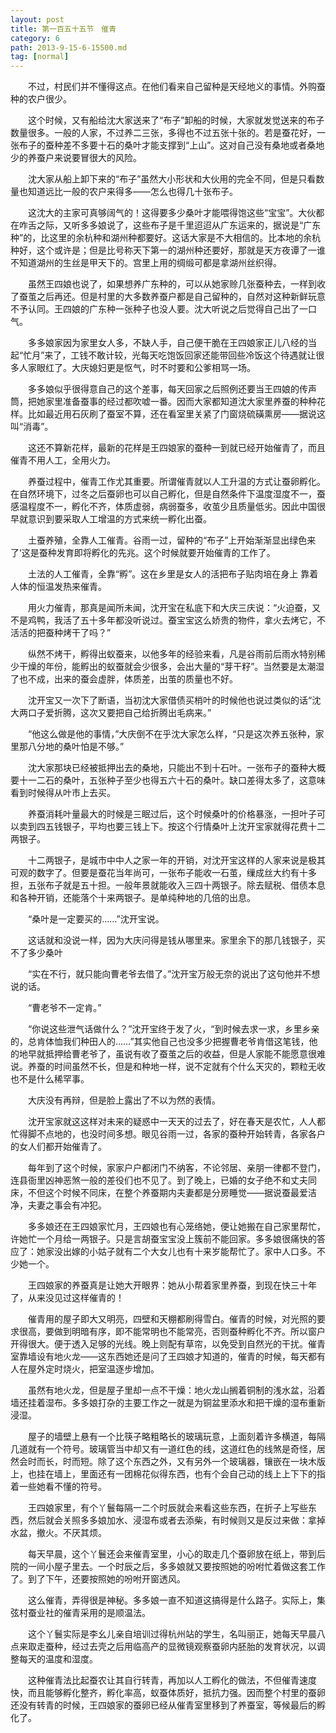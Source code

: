 ```yaml
---
layout: post
title: 第一百五十五节　催青
category: 6
path: 2013-9-15-6-15500.md
tag: [normal]
---
```


　　不过，村民们并不懂得这点。在他们看来自己留种是天经地义的事情。外购蚕种的农户很少。

　　这个时候，又有船给沈大家送来了“布子”卸船的时候，大家就发觉送来的布子数量很多。一般的人家，不过养二三张，多得也不过五张十张的。若是蚕花好，一张布子的蚕种差不多要十石的桑叶才能支撑到“上山”。这对自己没有桑地或者桑地少的养蚕户来说要冒很大的风险。

　　沈大家从船上卸下来的“布子”虽然大小形状和大伙用的完全不同，但是只看数量也知道远比一般的农户来得多——怎么也得几十张布子。

　　这沈大的主家可真够阔气的！这得要多少桑叶才能喂得饱这些“宝宝”。大伙都在咋舌之际，又听多多娘说了，这些布子是千里迢迢从广东运来的，据说是“广东种”的，比这里的余杭种和湖州种都要好。这话大家是不大相信的。比本地的余杭种好，这个或许是；但是比号称天下第一的湖州种还要好，那就是天方夜谭了一谁不知道湖州的生丝是甲天下的。宫里上用的绸缎可都是拿湖州丝织得。

　　虽然王四娘也说了，如果想养广东种的，可以从她家赊几张蚕种去，一样到收了蚕茧之后再还。但是村里的大多数养蚕户都是自己留种的，自然对这种新鲜玩意不予认同。王四娘的广东种一张种子也没人要。沈大听说之后觉得自己出了一口气。

　　多多娘家因为家里女人多，不缺人手，自己便干脆在王四娘家正儿八经的当起“忙月”来了，工钱不敢计较，光每天吃饱饭回家还能带回些冷饭这个待遇就让很多人家眼红了。大庆媳妇更是怄气，时不时要和公爹相骂一场。

　　多多娘似乎很得意自己的这个差事，每天回家之后照例还要当王四娘的传声筒，把她家里准备蚕事的经过都吹嘘一番。因而大家都知道沈大家里养蚕的种种花样。比如最近用石灰刷了蚕室不算，还在看室里关紧了门窗烧硫磺熏房——据说这叫“消毒”。

　　这还不算新花样，最新的花样是王四娘家的蚕种一到就已经开始催青了，而且催青不用人工，全用火力。

　　养蚕过程中，催青工作尤其重要。所谓催青就以人工升温的方式让蚕卵孵化。在自然环境下，过冬之后蚕卵也可以自己孵化，但是自然条件下温度湿度不一，蚕感温程度不一，孵化不齐，体质虚弱，病弱蚕多，收茧少且质量低劣。因此中国很早就意识到要采取人工增温的方式来统一孵化出蚕。

　　土蚕养殖，全靠人工催青。谷雨一过，留种的“布子”上开始渐渐显出绿色来了‘这是蚕种发育即将孵化的先兆。这个时候就要开始催青的工作了。

　　土法的人工催青，全靠“孵”。这在乡里是女人的活把布子贴肉培在身上 靠着人体的恒温发热来催青。

　　用火力催青，那真是闻所未闻，沈开宝在私底下和大庆三庆说：“火迫蚕，又不是鸡鸭，我活了五十多年都没听说过。蚕宝宝这么娇贵的物件，拿火去烤它，不活活的把蚕种烤干了吗？”

　　纵然不烤干，孵得出蚁蚕来，以他多年的经验来看，凡是谷雨前后雨水特别稀少干燥的年份，能孵出的蚁蚕就会少很多，会出大量的“芽干籽”。当然要是太潮湿了也不成，出来的蚕会虚胖，体质差，出茧的质量也不好。

　　沈开宝又一次下了断语，当初沈大家借债买梢叶的时候他也说过类似的话“沈大两口子爱折腾，这次又要把自己给折腾出毛病来。”

　　“他这么做是他的事情，”大庆倒不在乎沈大家怎么样，“只是这次养五张种，家里那八分地的桑叶怕是不够。”

　　沈大家那块已经被抵押出去的桑地，只能出不到十石叶。一张布子的蚕种大概要十一二石的桑叶，五张种子至少也得五六十石的桑叶。缺口差得太多了，这意味看到时候得从叶市上去买。

　　养蚕消耗叶量最大的时候是三眠过后，这个时候桑叶的价格暴涨，一担叶子可以卖到四五钱银子，平均也要三钱上下。按这个行情桑叶上沈开宝家就得花费十二两银子。

　　十二两银子，是城市中中人之家一年的开销，对沈开宝这样的人家来说是极其可观的数字了。但要是蚕花当年尚可，一张布子能收一石茧，缫成丝大约有十多担，五张布子就是五十担。一般年景就能收入三四十两银子。除去赋税、借债本息和各种开销，还能落个十来两银子。是单纯种地的几倍的出息。

　　“桑叶是一定要买的……”沈开宝说。

　　这话就和没说一样，因为大庆问得是钱从哪里来。家里余下的那几钱银子，买不了多少桑叶

　　“实在不行，就只能向曹老爷去借了。”沈开宝万般无奈的说出了这句他并不想说的话。

　　“曹老爷不一定肯。”

　　“你说这些泄气话做什么？”沈开宝终于发了火，“到时候去求一求，乡里乡亲的，总肯体恤我们种田人的……”其实他自己也没多少把握曹老爷肯借这笔钱，他的地早就抵押给曹老爷了，虽说有收了蚕茧之后的收益，但是人家能不能愿意很难说。养蚕的时间虽然不长，但是和种地一样，说不定就有个什么天灾的，颗粒无收也不是什么稀罕事。

　　大庆没有再辩，但是脸上露出了不以为然的表情。

　　沈开宝家就这这样对未来的疑惑中一天天的过去了，好在春天是农忙，人人都忙得脚不点地的，也没时间多想。眼见谷雨一过，各家的蚕种开始转青，各家各户的女人们都开始催青了。

　　每年到了这个时候，家家户户都闭门不纳客，不论邻居、亲朋一律都不登门，连县衙里凶神恶煞一般的差役们也不见了。到了晚上，已婚的女子绝不和丈夫同床，不但这个时候不同床，在整个养蚕期内夫妻都是分房睡觉——据说蚕最爱洁净，夫妻之事会有冲犯。

　　多多娘还在王四娘家忙月，王四娘也有心笼络她，便让她搬在自己家里帮忙，许她忙一个月给一两银子。只是言胡蚕宝宝没上簇前不能回家。多多娘很痛快的答应了：她家没出嫁的小姑子就有二个大女儿也有十来岁能帮忙了。家中人口多。不少她一个。

　　王四娘家的养蚕真是让她大开眼界：她从小帮着家里养蚕，到现在快三十年了，从来没见过这样催青的！

　　催青用的屋子即大又明亮，四壁和天棚都刷得雪白。催青的时候，对光照的要求很高，要做到明暗有序，即不能常明也不能常亮，否则蚕种孵化不齐。所以窗户开得很大。便于透入足够的光线。晚上则配有草帘，以免受到自然光的干扰。催青室靠墙设有地火龙——这东西她还是问了王四娘才知道的，催青的时候，每天都有人在屋外定时烧火，把室温逐步增加。

　　虽然有地火龙，但是屋子里却一点不干燥：地火龙山搁着铜制的浅水盆，沿着墙还挂着湿布。多多娘打杂的主要工作之一就是为铜盆里添水和把干燥的湿布重新浸湿。

　　屋子的墙壁上悬有一个比筷子略粗略长的玻璃玩意，上面刻着许多横道，每隔几道就有一个符号。玻璃管当中却又有一道红色的线，这道红色的线煞是奇怪，居然会时而长，时而短。除了这个东西之外，又有另外一个玻璃器，镶嵌在一块木版上，也挂在墙上，里面还有一团棉花似得东西，也有个会自己动的线上上下下的指着一些她看不懂的符号。

　　王四娘家里，有个丫鬟每隔一二个时辰就会来看这些东西，在折子上写些东西，然后就会关照多多娘加水、浸湿布或者去添柴，有时候则又是反过来做：拿掉水盆，撤火。不厌其烦。

　　每天早晨，这个丫鬟还会来催青室里，小心的取走几个蚕卵放在纸上，带到后院的一间小屋子里去。一个时辰之后，多多娘就又要按照她的吩咐忙着做这套工作了。到了下午，还要按照她的吩咐开窗透风。

　　这么催青，弄得很是神秘。多多娘一直不知道这搞得是什么路子。实际上，集弦村蚕业社的催青采用的是顺温法。

　　这个丫鬟实际是李幺儿亲自培训过得杭州站的学生，名叫丽正，她每天早晨八点来取走蚕种，经过去壳之后用临高产的显微镜观察蚕卵内胚胎的发育状况，以调整每天的温度和湿度。

　　这种催青法比起蚕农让其自行转青，再加以人工孵化的做法，不但催青速度快，而且能够孵化整齐，孵化率高，蚁蚕体质好，抵抗力强。因而整个村里的蚕卵还没有转青的时候，王四娘家的蚕卵已经从催青室里移到了养蚕室，等候最后的孵化了。
